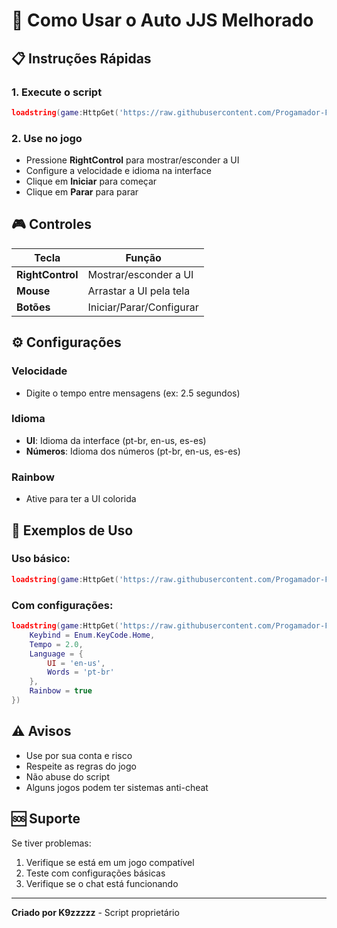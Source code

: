 # 🚀 Como Usar o Auto JJS Melhorado

## 📋 Instruções Rápidas

### 1. Execute o script
```lua
loadstring(game:HttpGet('https://raw.githubusercontent.com/Progamador-Fred/K9-FrameWork/main/Main.lua'))()
```

### 2. Use no jogo
- Pressione **RightControl** para mostrar/esconder a UI
- Configure a velocidade e idioma na interface
- Clique em **Iniciar** para começar
- Clique em **Parar** para parar

## 🎮 Controles

| Tecla | Função |
|-------|--------|
| **RightControl** | Mostrar/esconder a UI |
| **Mouse** | Arrastar a UI pela tela |
| **Botões** | Iniciar/Parar/Configurar |

## ⚙️ Configurações

### Velocidade
- Digite o tempo entre mensagens (ex: 2.5 segundos)

### Idioma
- **UI**: Idioma da interface (pt-br, en-us, es-es)
- **Números**: Idioma dos números (pt-br, en-us, es-es)

### Rainbow
- Ative para ter a UI colorida

## 🎯 Exemplos de Uso

### Uso básico:
```lua
loadstring(game:HttpGet('https://raw.githubusercontent.com/Progamador-Fred/K9-FrameWork/main/Main.lua'))()
```

### Com configurações:
```lua
loadstring(game:HttpGet('https://raw.githubusercontent.com/Progamador-Fred/K9-FrameWork/main/loadstring.lua'))()({
    Keybind = Enum.KeyCode.Home,
    Tempo = 2.0,
    Language = {
        UI = 'en-us',
        Words = 'pt-br'
    },
    Rainbow = true
})
```

## ⚠️ Avisos

- Use por sua conta e risco
- Respeite as regras do jogo
- Não abuse do script
- Alguns jogos podem ter sistemas anti-cheat

## 🆘 Suporte

Se tiver problemas:
1. Verifique se está em um jogo compatível
2. Teste com configurações básicas
3. Verifique se o chat está funcionando

---

**Criado por K9zzzzz** - Script proprietário 